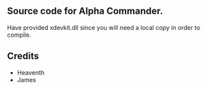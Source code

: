 ## Source code for Alpha Commander.
Have provided xdevkit.dll since you will need a local copy in order to compile.

## Credits
- Heaventh
- James
